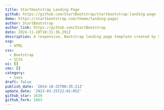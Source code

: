 ```yaml
---
title: Startbootstrap Landing Page
github: https://github.com/StartBootstrap/startbootstrap-landing-page
demo: https://startbootstrap.com/theme/landing-page/
author: StartBootstrap
author_link: https://github.com/StartBootstrap
date: 2024-11-28T18:31:36.291Z
description: A responsive, Bootstrap landing page template created by Start Bootstrap
ssg:
  - HTML
css:
  - Bootstrap
  - SCSS
ui: []
cms: []
category:
  - Saas
draft: false
publish_date: '2014-10-25T00:35:21Z'
update_date: '2023-03-25T22:01:05Z'
github_star: 1639
github_fork: 1663
---
```

